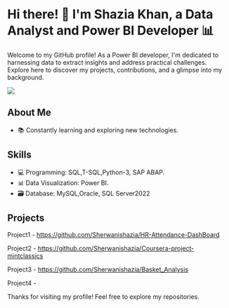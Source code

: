 # Hi there! 👋 I'm Shazia Khan, a Data Analyst and Power BI Developer 📊

Welcome to my GitHub profile! As a Power BI developer, I'm dedicated to harnessing data to extract insights and address practical challenges. 
Explore here to discover my projects, contributions, and a glimpse into my background.

![](https://komarev.com/ghpvc/?username=your-github-Sherwanishazia&color=brightgreen)

## About Me
- 📚 Constantly learning and exploring new technologies.

## Skills

- 💻 Programming: SQL,T-SQL,Python-3, SAP ABAP.
- 📊 Data Visualization: Power BI.
- 🗃️ Database: MySQL,Oracle, SQL Server2022

## Projects
Project1 - https://github.com/Sherwanishazia/HR-Attendance-DashBoard

Project2 - https://github.com/Sherwanishazia/Coursera-project-mintclassics

Project3 - https://github.com/Sherwanishazia/Basket_Analysis

Project4 - 

Thanks for visiting my profile! Feel free to explore my repositories.

<!---
Sherwanishazia/Sherwanishazia is a ✨ special ✨ repository because its `README.md` (this file) appears on your GitHub profile.
You can click the Preview link to take a look at your changes.
--->
